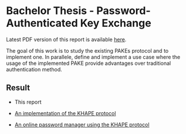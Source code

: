 # Bachelor Thesis - Password-Authenticated Key Exchange

Latest PDF version of this report is available [here](https://github.com/jul0105/Bachelor-Thesis/blob/master/report.pdf).

The goal of this work is to study the existing PAKEs protocol and to implement one. In parallele, define and implement a use case where the usage of the implemented PAKE  provide advantages over traditional authentication method.



## Result

- This report

- [An implementation of the KHAPE protocol](https://github.com/jul0105/KHAPE)
- [An online password manager using the KHAPE protocol](https://github.com/jul0105/OnlinePasswordManager)
